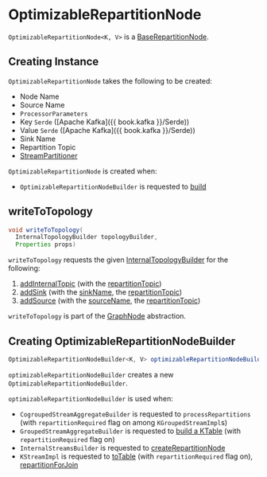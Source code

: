 # OptimizableRepartitionNode

`OptimizableRepartitionNode<K, V>` is a [BaseRepartitionNode](BaseRepartitionNode.md).

## Creating Instance

`OptimizableRepartitionNode` takes the following to be created:

* <span id="nodeName"> Node Name
* <span id="sourceName"> Source Name
* <span id="processorParameters"> `ProcessorParameters`
* <span id="keySerde"> Key `Serde` ([Apache Kafka]({{ book.kafka }}/Serde))
* <span id="valueSerde"> Value `Serde` ([Apache Kafka]({{ book.kafka }}/Serde))
* <span id="sinkName"> Sink Name
* <span id="repartitionTopic"> Repartition Topic
* <span id="partitioner"> [StreamPartitioner](../processor/StreamPartitioner.md)

`OptimizableRepartitionNode` is created when:

* `OptimizableRepartitionNodeBuilder` is requested to [build](#OptimizableRepartitionNodeBuilder)

## <span id="writeToTopology"> writeToTopology

```java
void writeToTopology(
  InternalTopologyBuilder topologyBuilder,
  Properties props)
```

`writeToTopology` requests the given [InternalTopologyBuilder](../InternalTopologyBuilder.md) for the following:

1. [addInternalTopic](../InternalTopologyBuilder.md#addInternalTopic) (with the [repartitionTopic](#repartitionTopic))
1. [addSink](../InternalTopologyBuilder.md#addSink) (with the [sinkName](#sinkName), the [repartitionTopic](#repartitionTopic))
1. [addSource](../InternalTopologyBuilder.md#addSource) (with the [sourceName](#sourceName), the [repartitionTopic](#repartitionTopic))

`writeToTopology` is part of the [GraphNode](GraphNode.md#writeToTopology) abstraction.

## <span id="optimizableRepartitionNodeBuilder"><span id="OptimizableRepartitionNodeBuilder"> Creating OptimizableRepartitionNodeBuilder

```java
OptimizableRepartitionNodeBuilder<K, V> optimizableRepartitionNodeBuilder()
```

`optimizableRepartitionNodeBuilder` creates a new `OptimizableRepartitionNodeBuilder`.

`optimizableRepartitionNodeBuilder` is used when:

* `CogroupedStreamAggregateBuilder` is requested to `processRepartitions` (with `repartitionRequired` flag on among `KGroupedStreamImpl`s)
* `GroupedStreamAggregateBuilder` is requested to [build a KTable](GroupedStreamAggregateBuilder.md#build) (with `repartitionRequired` flag on)
* `InternalStreamsBuilder` is requested to [createRepartitionNode](InternalStreamsBuilder.md#createRepartitionNode)
* `KStreamImpl` is requested to [toTable](KStreamImpl.md#toTable) (with `repartitionRequired` flag on), [repartitionForJoin](KStreamImpl.md#repartitionForJoin)
